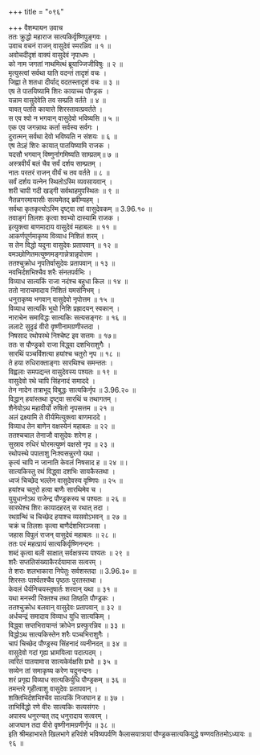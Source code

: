 +++
title = "०९६"

+++
वैशम्पायन उवाच  
ततः क्रुद्धो महाराज सात्यकिर्वृष्णिपुङ्गवः ।  
उवाच वचनं राजन् वासुदेवं स्मरन्निव ॥ १ ॥  
अवोचदीदृशं वाक्यं वासुदेवं नृपाधमः ।  
को नाम जगतां नाथमित्थं ब्रूयाज्जिजीविषुः ॥ २ ॥  
मृत्युस्त्वां सर्वथा याति वदन्तं तादृशं वचः ।  
जिह्वा ते शतधा दीर्याद् वदतस्तादृशं वचः ॥ ३ ॥  
एष ते पातयिष्यामि शिरः कायाच्च पौण्ड्रक ।  
यन्नाम वासुदेवेति तव सम्प्रति वर्तते ॥ ४ ॥  
यावत् पतति कायात्ते शिरस्तावत्प्रवर्तते ।  
स एव श्वो न भगवान् वासुदेवो भविष्यसि ॥ ५ ॥  
एक एव जगन्नाथः कर्ता सर्वस्य सर्वगः ।  
दुरात्मन् सर्वथा देवो भविष्यति न संशयः ॥ ६ ॥  
एष तेऽहं शिरः कायात् पातयिष्यामि राजक ।  
यदसौ भगवान् विष्णुर्नागमिष्यति साम्प्रतम्॥ ७ ॥  
अस्त्रवीर्यं बलं चैव सर्वं दर्शय साम्प्रतम् ।  
नातः परतरं राजन् वीर्यं च तव वर्तते ॥ ८ ॥  
सर्वं दर्शय यत्नेन स्थितोऽस्मि व्यवसायवान् ।  
शरी चापी गदी खड्गी सर्वथाहमुपस्थितः ॥ ९ ॥  
नैतन्नगरमायासीः सत्यमेतद् ब्रवीम्यहम् ।  
सर्वथा कृतकृत्योऽस्मि दृष्ट्वा त्वां वासुदेवकम् ॥ 3.96.१० ॥  
तवाङ्गं तिलशः कृत्वा श्वभ्यो दास्यामि राजक ।  
इत्युक्त्वा बाणमादाय वासुदेवं महाबलः ॥ ११ ॥  
आकर्णपूर्णमाकृष्य विव्याध निशितं शरम् ।  
स तेन विद्धो यदुना वासुदेवः प्रतापवान् ॥ १२ ॥  
वमञ्छोणितमत्युष्णमङ्गान्नेत्रान्नृपोत्तम ।  
ततश्चुक्रोध नृपतिर्वासुदेवः प्रतापवान् ॥ १३ ॥  
नवभिर्दशभिश्चैव शरैः संनतपर्वभिः ।  
विव्याध सात्यकिं राजा नदंश्च बहुधा किल ॥ १४ ॥  
ततो नाराचमादाय निशितं यमसंनिभम् ।  
धनुराकृष्य भगवान् वासुदेवो नृपोत्तम ॥ १५ ॥  
विव्याध सात्यकिं भूयो निशि प्रह्रादयन् स्वकान् ।  
नाराचेन समाविद्धः सात्यकिः सत्यसङ्गरः ॥ १६ ॥  
ललाटे सुदृढं वीरो वृष्णीनामग्रणीस्तदा ।  
निषसाद रथोपस्थे निश्चेष्ट इव सत्तमः ॥ १७॥  
ततः स पौण्ड्रको राजा विद्ध्वा दशभिराशुगैः ।  
सारथिं पञ्चविंशत्या हयांश्च चतुरो नृप ॥ १८ ॥  
ते हया रुधिराक्ताङ्गाः सारथिश्च समन्ततः ।  
विह्वलाः समपद्यन्त वासुदेवस्य पश्यतः ॥ १९ ॥  
वासुदेवो रथे चापि सिंहनादं समाददे ।  
तेन नादेन तत्राभूद् विबुद्धः सात्यकिर्नृप ॥ 3.96.२० ॥  
विद्धान् हयांस्तथा दृष्ट्वा सारथिं च तथागतम् ।  
शैनेयोऽथ महावीर्यो रुषितो नृपसत्तम ॥ २१ ॥  
अलं द्रक्ष्यामि ते वीर्यमित्युक्त्वा बाणमाददे ।  
विव्याध तेन बाणेन वक्षस्येनं महाबलः ॥ २२ ॥  
ततश्चचाल तेनाजौ वासुदेवः शरेण ह ।  
सुस्राव रुधिरं घोरमत्युष्णं वक्षसो नृप ॥ २३ ॥  
रथोपस्थे पपाताशु निःश्वसन्नुरगो यथा ।  
कृत्यं चापि न जानाति केवलं निषसाद ह ॥ २४ ॥।  
सात्यकिस्तु रथं विद्ध्वा दशभिः सायकैस्तथा ।  
ध्वजं चिच्छेद भल्लेन वासुदेवस्य वृष्णिपः ॥ २५ ॥  
हयांश्च चतुरो हत्वा बाणैः सारथिमेव च ।  
युयुधानोऽथ राजेन्द्र पौण्ड्रकस्य च पश्यतः ॥ २६ ॥  
सारथेश्च शिरः कायादहरत् स रथात् तदा ।  
रथग्रन्थिं च चिच्छेद हयाश्च व्यसवोऽभवन् ॥ २७ ॥  
चक्रं च तिलशः कृत्वा बाणैर्दशभिरञ्जसा ।  
जहास विपुलं राजन् वासुदेवं महाबलः ॥ २८ ॥  
ततः परं महत्प्रायं सात्यकिर्वृष्णिनन्दनः ।  
शब्दं कृत्वा बली साक्षात् सर्वक्षत्रस्य पश्यतः ॥ २९ ॥  
शरैः सप्ततिसंख्याकैरर्दयामास सत्वरम् ।  
ते शराः शलभाकारा निपेतुः सर्वशस्तदा ॥ 3.96.३० ॥  
शिरस्तः पार्श्वतश्चैव पृष्ठतः पुरतस्तथा ।  
केवलं धैर्यनिचयस्तृषार्तः शरवान् यथा ॥ ३१ ॥  
यथा मनस्वी रिक्तश्च तथा तिष्ठति पौण्ड्रकः ।  
ततश्चुक्रोध बलवान् वासुदेवः प्रतापवान् ॥ ३२ ॥  
अर्धचन्द्रं समादाय विव्याध युधि सात्यकिम् ।  
विद्ध्वा सप्तभिरायान्तं क्रोधेन प्रस्फुरन्निव ॥ ३३ ॥  
विद्धोऽथ सात्यकिस्तेन शरैः पञ्चभिराशुगैः ।  
चापं चिच्छेद पौण्ड्रस्य सिंहनादं व्यनीनदत् ॥ ३४ ॥  
वासुदेवो गदां गृह्य भ्रामयित्वा पदात्पदम् ।  
त्वरितं पातयामास सात्यकेर्वक्षसि प्रभो ॥ ३५ ॥  
सव्येन तां समाकृष्य करेण यदुनन्दनः ।  
शरं प्रगृह्य विव्याध सात्यकिर्युधि पौण्ड्रकम् ॥ ३६ ॥  
तमन्तरे गृहीत्वाशु वासुदेवः प्रतापवान् ।  
शक्तिभिर्दशभिश्चैव सात्यकिं निजघान ह ॥ ३७ ।  
ताभिर्विद्धो रणे वीरः सात्यकिः सत्यसंगरः ।  
अपास्य धनुरन्यत् तद् धनुरादाय सत्वरम् ।  
आजघान तदा वीरो वृष्णीनामग्रणीर्नृप ॥ ३८ ॥  
इति श्रीमहाभारते खिलभागे हरिवंशे भविष्यपर्वणि कैलासयात्रायां पौण्ड्रकसात्यकियुद्धे षण्णवतितमोऽध्यायः ॥ ९६ ॥